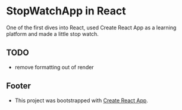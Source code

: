 # StopWatchApp in React

One of the first dives into React, used Create React App as a learning platform and made a little stop watch.

## TODO

- remove formatting out of render

## Footer

- This project was bootstrapped with [Create React App](https://github.com/facebookincubator/create-react-app).